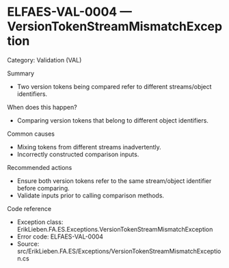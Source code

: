 # ELFAES-VAL-0004 — VersionTokenStreamMismatchException

Category: Validation (VAL)

Summary
- Two version tokens being compared refer to different streams/object identifiers.

When does this happen?
- Comparing version tokens that belong to different object identifiers.

Common causes
- Mixing tokens from different streams inadvertently.
- Incorrectly constructed comparison inputs.

Recommended actions
- Ensure both version tokens refer to the same stream/object identifier before comparing.
- Validate inputs prior to calling comparison methods.

Code reference
- Exception class: ErikLieben.FA.ES.Exceptions.VersionTokenStreamMismatchException
- Error code: ELFAES-VAL-0004
- Source: src/ErikLieben.FA.ES/Exceptions/VersionTokenStreamMismatchException.cs
